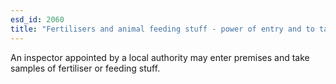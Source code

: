 ```yaml
---
esd_id: 2060
title: "Fertilisers and animal feeding stuff - power of entry and to take samples"
---
```


An inspector appointed by a local authority may enter premises and take samples of fertiliser or feeding stuff.

